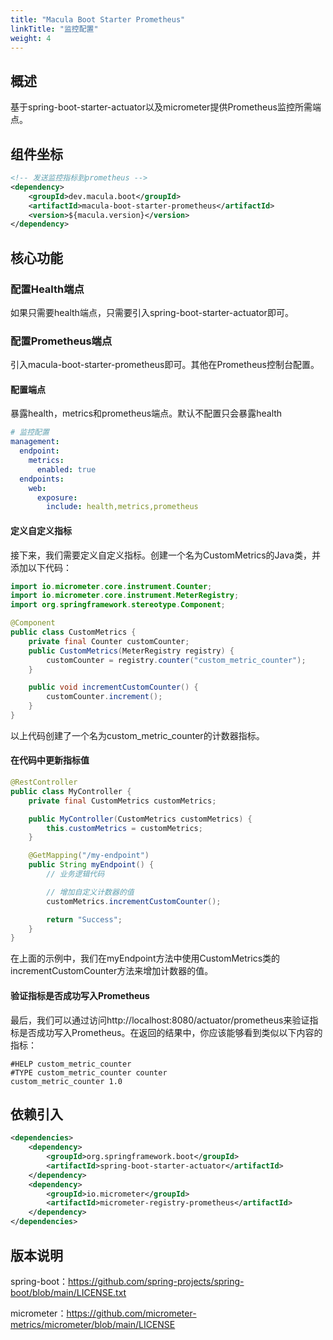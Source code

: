 ```yaml
---
title: "Macula Boot Starter Prometheus"
linkTitle: "监控配置"
weight: 4
---
```


## 概述

基于spring-boot-starter-actuator以及micrometer提供Prometheus监控所需端点。



## 组件坐标

```xml
<!-- 发送监控指标到prometheus -->
<dependency>
    <groupId>dev.macula.boot</groupId>
    <artifactId>macula-boot-starter-prometheus</artifactId>
    <version>${macula.version}</version>
</dependency>
```



## 核心功能

### 配置Health端点

如果只需要health端点，只需要引入spring-boot-starter-actuator即可。



### 配置Prometheus端点

引入macula-boot-starter-prometheus即可。其他在Prometheus控制台配置。

#### 配置端点

暴露health，metrics和prometheus端点。默认不配置只会暴露health

```yaml
# 监控配置
management:
  endpoint:
    metrics:
      enabled: true
  endpoints:
    web:
      exposure:
        include: health,metrics,prometheus
```

#### 定义自定义指标

接下来，我们需要定义自定义指标。创建一个名为CustomMetrics的Java类，并添加以下代码：

```java
import io.micrometer.core.instrument.Counter;
import io.micrometer.core.instrument.MeterRegistry;
import org.springframework.stereotype.Component;

@Component
public class CustomMetrics {
    private final Counter customCounter;
    public CustomMetrics(MeterRegistry registry) {
        customCounter = registry.counter("custom_metric_counter");
    }

    public void incrementCustomCounter() {
        customCounter.increment();
    }
}
```

以上代码创建了一个名为custom_metric_counter的计数器指标。

#### 在代码中更新指标值

```java
@RestController
public class MyController {
    private final CustomMetrics customMetrics;

    public MyController(CustomMetrics customMetrics) {
        this.customMetrics = customMetrics;
    }

    @GetMapping("/my-endpoint")
    public String myEndpoint() {
        // 业务逻辑代码

        // 增加自定义计数器的值
        customMetrics.incrementCustomCounter();

        return "Success";
    }
}
```

在上面的示例中，我们在myEndpoint方法中使用CustomMetrics类的incrementCustomCounter方法来增加计数器的值。

#### 验证指标是否成功写入Prometheus

最后，我们可以通过访问http://localhost:8080/actuator/prometheus来验证指标是否成功写入Prometheus。在返回的结果中，你应该能够看到类似以下内容的指标：

```
#HELP custom_metric_counter
#TYPE custom_metric_counter counter
custom_metric_counter 1.0
```



## 依赖引入

```xml
<dependencies>
    <dependency>
        <groupId>org.springframework.boot</groupId>
        <artifactId>spring-boot-starter-actuator</artifactId>
    </dependency>
    <dependency>
        <groupId>io.micrometer</groupId>
        <artifactId>micrometer-registry-prometheus</artifactId>
    </dependency>
</dependencies>
```



## 版本说明

spring-boot：https://github.com/spring-projects/spring-boot/blob/main/LICENSE.txt

micrometer：https://github.com/micrometer-metrics/micrometer/blob/main/LICENSE
